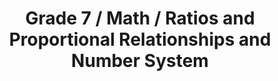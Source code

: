 ---
title: "Grade 7 / Math / Ratios and Proportional Relationships and Number System"
subject: "math"
grade: "7"
area: "rprns"
next_steps:
  - instructions: "With your student, find the length of a car trip in miles and hours and calculate the speed of the car as a unit rate."
  - instructions: "With your student, find the final total price of discounted items. A shirt costs $15 before a 15% discount and 10% sales tax."
  - instructions: "With your student, find the price of a common product and write the price of buying x copies of the product as an equation."
  - instructions: "With your student, use known shapes to estimate the volume of a plastic bottle; interpret the slope and intercept of the line of best fit for the graph of time spent studying and math grades."
---